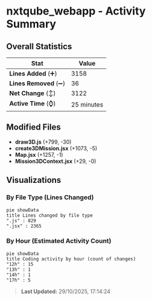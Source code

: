 # nxtqube_webapp - Activity Summary 

## Overall Statistics

| Stat                   | Value                                                             |
| ---------------------- | ----------------------------------------------------------------- |
| **Lines Added** (➕)   | 3158                                          |
| **Lines Removed** (➖) | 36                                        |
| **Net Change** (↕)    | 3122                |
| **Active Time** (⌚)   | 25 minutes |


## Modified Files
- **draw3D.js** (+799, -30)
- **create3DMission.jsx** (+1073, -5)
- **Map.jsx** (+1257, -1)
- **Mission3DContext.jsx** (+29, -0)

## Visualizations

### By File Type (Lines Changed)

```mermaid
pie showData
title Lines changed by file type
".js" : 829
".jsx" : 2365
```

### By Hour (Estimated Activity Count)

```mermaid
pie showData
title Coding activity by hour (count of changes)
"12h" : 15
"13h" : 1
"14h" : 1
"17h" : 5
```


> **Last Updated:** 29/10/2025, 17:14:24